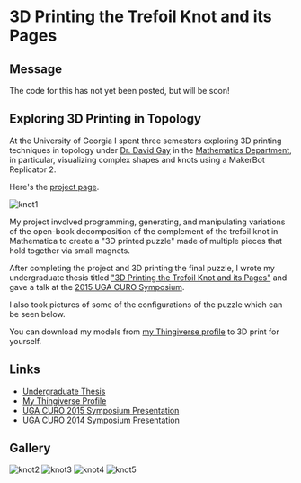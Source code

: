 # 3D Printing the Trefoil Knot and its Pages

## Message
The code for this has not yet been posted, but will be soon!


## Exploring 3D Printing in Topology
At the University of Georgia I spent three semesters exploring 3D printing techniques in topology under [Dr. David Gay][dg] in the [Mathematics Department][ugamath], in particular, visualizing complex shapes and knots using a MakerBot Replicator 2. 

Here's the [project page][project].

![knot1](http://fredhohman.com/images/projects/trefoil/undergraduate-research.jpg)

My project involved programming, generating, and manipulating variations of the open-book decomposition of the complement of the trefoil knot in Mathematica to create a "3D printed puzzle" made of multiple pieces that hold together via small magnets. 

After completing the project and 3D printing the final puzzle, I wrote my undergraduate thesis titled ["3D Printing the Trefoil Knot and its Pages"][thesis] and gave a talk at the [2015 UGA CURO Symposium][curo2015].

I also took pictures of some of the configurations of the puzzle which can be seen below.

You can download my models from [my Thingiverse profile][thingiverse] to 3D print for yourself.

## Links
* [Undergraduate Thesis][thesis]
* [My Thingiverse Profile][thingiverse]
* [UGA CURO 2015 Symposium Presentation][curo2015]
* [UGA CURO 2014 Symposium Presentation][curo2014]

## Gallery 
![knot2](http://fredhohman.com/images/projects/trefoil/trefoil_puzzle1.jpg)
![knot3](http://fredhohman.com/images/projects/trefoil/trefoil_puzzle6.jpg)
![knot4](http://fredhohman.com/images/projects/trefoil/trefoil_puzzle7.jpg)
![knot5](http://fredhohman.com/images/projects/trefoil/trefoil_puzzle5.jpg)

[dg]: http://euclidlab.org/david-gay/ "Dr. David Gay."
[ugamath]: http://www.math.uga.edu "UGA Mathematics."
[thingiverse]: http://www.thingiverse.com/fredhohman/overview "My Thingiverse Profile."
[project]: http://fredhohman.com/projects/3d-printing-the-trefoil-knot-and-its-pages/
[thesis]: http://fredhohman.com/assets/thesis.pdf
[curo2014]: http://fredhohman.com/assets/curo_symposium_2014.pdf
[curo2015]: http://fredhohman.com/assets/curo_symposium_2015.pdf
